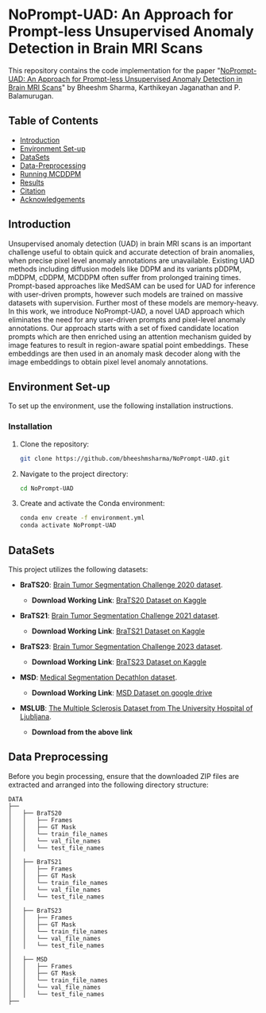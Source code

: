 # NoPrompt-UAD: An Approach for Prompt-less Unsupervised Anomaly Detection in Brain MRI Scans

This repository contains the code implementation for the paper "[NoPrompt-UAD: An Approach for Prompt-less Unsupervised Anomaly Detection in Brain MRI Scans](https://www.researchgate.net/profile/Bheeshm-Sharma/)" by Bheeshm Sharma, Karthikeyan Jaganathan and P. Balamurugan.

## Table of Contents
- [Introduction](#introduction)
- [Environment Set-up](#environment-set-up)
- [DataSets](#datasets)
- [Data-Preprocessing](#data-preprocessing)
- [Running MCDDPM](#running-mcddpm)
- [Results](#results)
- [Citation](#citation)
- [Acknowledgements](#acknowledgements)

## Introduction
Unsupervised anomaly detection (UAD) in brain MRI scans is an important challenge useful to obtain quick and accurate detection of brain anomalies, when precise pixel level anomaly annotations are unavailable. Existing UAD methods including diffusion models like DDPM and its variants pDDPM, mDDPM, cDDPM, MCDDPM often suffer from prolonged training times. Prompt-based approaches like MedSAM can be used for UAD for inference with user-driven prompts, however such models are trained on massive datasets with supervision. Further most of these models are memory-heavy. In this work, we introduce NoPrompt-UAD, a novel UAD approach which eliminates the need for any user-driven prompts and pixel-level anomaly annotations. Our approach starts with a set of fixed candidate location prompts which are then enriched using an attention mechanism guided by image features to result in region-aware spatial point embeddings. These embeddings are then used in an anomaly mask decoder along with the image embeddings to obtain pixel level anomaly annotations.
<!--
<img src="images/MCDDPM.png" style="width: 100%;"  height=600 alt="MCDDPM Overview"> 
 -->

## Environment Set-up
To set up the environment, use the following installation instructions.

### Installation
1. Clone the repository:
    ```bash
    git clone https://github.com/bheeshmsharma/NoPrompt-UAD.git
    
3. Navigate to the project directory:
    ```bash
    cd NoPrompt-UAD
    ```
4. Create and activate the Conda environment:
    ```bash
    conda env create -f environment.yml
    conda activate NoPrompt-UAD
    ```

## DataSets
This project utilizes the following datasets:
- **BraTS20**: [Brain Tumor Segmentation Challenge 2020 dataset](https://www.med.upenn.edu/cbica/brats2020/data.html).  
  - **Download Working Link**: [BraTS20 Dataset on Kaggle](https://www.kaggle.com/datasets/awsaf49/brats20-dataset-training-validation?resource=download-directory)

- **BraTS21**: [Brain Tumor Segmentation Challenge 2021 dataset](http://braintumorsegmentation.org/).  
  - **Download Working Link**: [BraTS21 Dataset on Kaggle](https://www.kaggle.com/datasets/dschettler8845/brats-2021-task1/data)

- **BraTS23**: [Brain Tumor Segmentation Challenge 2023 dataset](https://www.synapse.org/Synapse:syn51156910/wiki/621282).  
  - **Download Working Link**: [BraTS23 Dataset on Kaggle](https://www.kaggle.com/datasets/shakilrana/brats-2023-adult-glioma)

- **MSD**: [Medical Segmentation Decathlon dataset](http://medicaldecathlon.com/).  
  - **Download Working Link**: [MSD Dataset on google drive]([https://www.kaggle.com/datasets/shakilrana/brats-2023-adult-glioma](https://drive.google.com/drive/folders/1HqEgzS8BV2c7xYNrZdEAnrHk7osJJ--2))

- **MSLUB**: [The Multiple Sclerosis Dataset from The University Hospital of Ljubljana](https://lit.fe.uni-lj.si/en/research/resources/3D-MR-MS/).
  - **Download from the above link**

## Data Preprocessing

Before you begin processing, ensure that the downloaded ZIP files are extracted and arranged into the following directory structure:
   
    DATA
    ├── 
    │   ├── BraTS20 
    │   │   ├── Frames
    │   │   ├── GT Mask
    │   │   └── train_file_names
    │   │   └── val_file_names
    │   │   └── test_file_names
    │  
    │   ├── BraTS21 
    │   │   ├── Frames
    │   │   ├── GT Mask
    │   │   └── train_file_names
    │   │   └── val_file_names
    │   │   └── test_file_names
    │  
    │   ├── BraTS23 
    │   │   ├── Frames
    │   │   ├── GT Mask
    │   │   └── train_file_names
    │   │   └── val_file_names
    │   │   └── test_file_names
    │  
    │   ├── MSD 
    │   │   ├── Frames
    │   │   ├── GT Mask
    │   │   └── train_file_names
    │   │   └── val_file_names
    │   │   └── test_file_names
    ├──


<!--
The following preprocessing steps are performed on the datasets:
Please note that only the T2 modality has been utilized for our task.

1. **Skull Stripping**: HD-BET is utilized to remove skulls from the datasets.
2. **Affine Transformation**: Volumes are aligned to match the T2 modality of the SRI24-Atlas for consistency.
3. **Non-Relevant Region Removal**: Black, non-informative regions are removed from the images.
4. **Bias Field Correction**: N4 Bias field correction is applied to reduce noise.
5. **Volume Resampling**: For efficiency, the resolution is reduced by half, resulting in dimensions of [96 × 96 × 80] voxels.
6. **Slice Removal**: 15 slices from both the top and bottom of the volumes are removed, parallel to the transverse plane.

To preprocess the IXI dataset, run the following command:
1. **Set-Up of  [HD-BET](https://github.com/MIC-DKFZ/HD-BET)**:
   ```bash
    # Script to automate the setup of HD-BET, a tool for brain extraction in medical images.
    
    # Step 1: Clone the HD-BET repository
    git clone https://github.com/MIC-DKFZ/HD-BET
    
    # Step 2: Navigate into the HD-BET directory
    cd HD-BET
    
    # Step 3: Install the HD-BET package in editable mode
    pip install -e .
    
    # (Optional) Step 4: Modify the parameter directory
    # The default location for model parameters is ~/hd-bet_params.
    # To change this, you can edit HD_BET/paths.py and adjust the `folder_with_parameter_files` variable.
    ```

2. **For IXI dataset**:
    ```bash
    bash prepare_IXI.sh <input_dir> <output_dir>
    ```
- **`<input_dir>`**: Path to the directory where the dataset is stored in an organized manner as discussed previously.
- **`<output_dir>`**: Path where you want to store the preprocessed data.

Ensure that you replace `<input_dir>` and `<output_dir>` with the actual paths relevant to your setup.

Please refer to the `preprocessing/` directory in this repository for preprocessing for other datasets. Please use `prepare_Brats20.sh`, `prepare_Brats21.sh` and `prepare_MSLUB.sh` files for BraTS20, BraTS21 and MSLUB datasets respectively.

### Dataset Details

The table below provides information about the datasets used in this project:
<img src="images/MCDDPM_DATA_Info.png" width=600 height=300>

For more details on each dataset preprocessing, refer to the respective dataset documentation and the `preprocessing/` directory in this repository.

## Running MCDDPM
1. **Complete Environment Setup**:
   - Ensure you have followed the Environment Set-up instructions to configure your environment properly.
2. **Train and Inference Using MCDDPM**:
   - Execute the following command to train and perform inference with the proposed MCDDPM model:
    ```bash
    python run.py experiment=/experiment/CISP_BMEI_MCDDPM/MCDDPM
    ```
3. **Comparative and Ablation Studies**:
   - For running comparative and ablation study experiments, please refer to the `config/` directory in this repository for additional configurations and scripts.
    ### Example
    
    ```bash
    python run.py experiment=/experiment/CISP_BMEI_MCDDPM/MCDDPM_without_Condition
    ```
### Qualitative results:
We present below a few comparisons in terms of qualitative and quantitative results.
<img alt="image" src="images/Qualitative_Results.png" style="width: 100%;" height=500>

### Quantitative results:
![image](images/Quantitative_Results.png)

## Citation
If you use this code in your research, please cite our paper:

This project draws inspiration and is developed based on the [pddpm-uad](https://github.com/FinnBehrendt/patched-Diffusion-Models-UAD) repository.
-->
